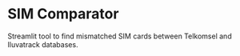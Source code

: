 # SIM Comparator
Streamlit tool to find mismatched SIM cards between Telkomsel and Iluvatrack databases.

